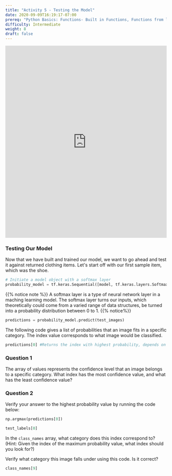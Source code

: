 ```yaml
---
title: "Activity 5 - Testing the Model"
date: 2020-09-09T16:19:17-07:00
prereq: "Python Basics: Functions- Built in Functions, Functions from libraries; Data Types- Strings, Numbers, Reading from Console; Data Structures- Lists"
difficulty: Intermediate
weight: 8
draft: false
---
```


<iframe width="100%" height="600px" src="https://www.youtube.com/embed/3FELV6BYtIo" frameborder="0" allow="accelerometer; autoplay; encrypted-media; gyroscope; picture-in-picture" allowfullscreen></iframe>

<br>

### Testing Our Model

Now that we have built and trained our model, we want to go ahead and test it against returned clothing items. 
Let's start off with our first sample item, which was the shoe.
```python
# Initiate a model object with a softmax layer
probability_model = tf.keras.Sequential([model, tf.keras.layers.Softmax()])
```

{{% notice note %}}
A softmax layer is a type of neural network layer in a maching learning model. The softmax layer turns our inputs, which theoretically could come from a varied range of data structures, be turned into a probability distribution between 0 to 1.
{{% notice%}}

```python
predictions = probability_model.predict(test_images)
```

The following code gives a list of probabilities that an image fits in a specific category. The index value corresponds to what image would be classified.
```python
predictions[0] #Returns the index with highest probability, depends on the index value.
```

### Question 1
The array of values represents the confidence level that an image belongs to a specific category. What index has the most confidence value, and what has the least confidence value?

### Question 2
Verify your answer to the highest probability value by running the code below:

```python
np.argmax(predictions[0])
```

```python
test_labels[0]
```

In the `class_names` array, what category does this index correspond to? (Hint: Given the index of the maximum probability value, what index should you look for?)

Verify what category this image falls under using this code. Is it correct?

```python
class_names[9]
```